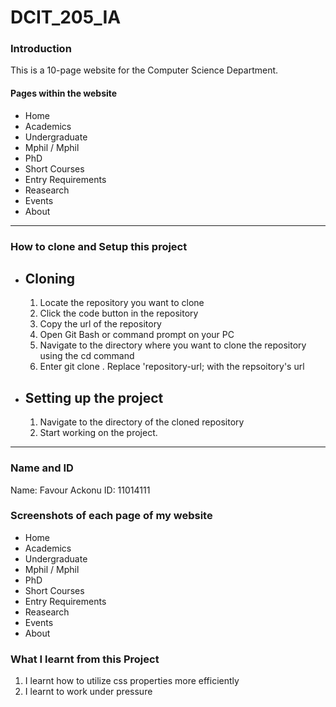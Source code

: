 # DCIT_205_IA
### Introduction
This is a 10-page website for the Computer Science Department. 

#### Pages within the website
+ Home
+ Academics
+ Undergraduate
+ Mphil / Mphil
+ PhD
+ Short Courses
+ Entry Requirements
+ Reasearch
+ Events
+ About

---

### How to clone and Setup this project
+ ## Cloning
  1. Locate the repository you want to clone
  2. Click the code button in the repository
  3. Copy the url of the repository
  4. Open Git Bash or command prompt on your PC
  5. Navigate to the directory where you want to clone the repository using the cd command
  6. Enter git clone <repository-url>. Replace 'repository-url; with the repsoitory's url

+ ## Setting up the project
  1. Navigate to the directory of the cloned repository
  2. Start working on the project.

---

### Name and ID
Name: Favour Ackonu 
ID: 11014111 

### Screenshots of each page of my website
+ Home
+ Academics
+ Undergraduate
+ Mphil / Mphil
+ PhD
+ Short Courses
+ Entry Requirements
+ Reasearch
+ Events
+ About

### What I learnt from this Project
1. I learnt how to utilize css properties more efficiently
2. I learnt to work under pressure



